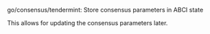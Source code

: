 go/consensus/tendermint: Store consensus parameters in ABCI state

This allows for updating the consensus parameters later.
